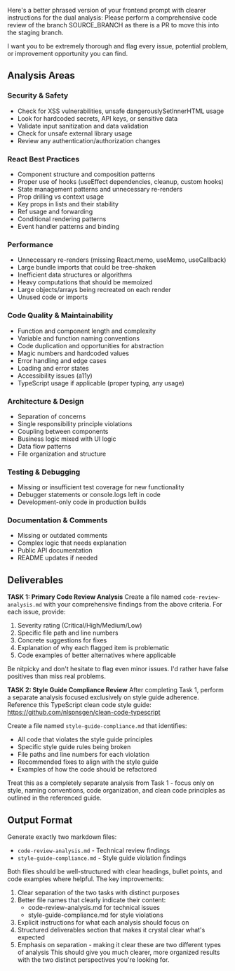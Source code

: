 Here's a better phrased version of your frontend prompt with clearer instructions for the dual analysis:
Please perform a comprehensive code review of the branch SOURCE_BRANCH as there is a PR to move this into the staging branch.

I want you to be extremely thorough and flag every issue, potential problem, or improvement opportunity you can find.

## Analysis Areas

### Security & Safety
- Check for XSS vulnerabilities, unsafe dangerouslySetInnerHTML usage
- Look for hardcoded secrets, API keys, or sensitive data
- Validate input sanitization and data validation
- Check for unsafe external library usage
- Review any authentication/authorization changes

### React Best Practices
- Component structure and composition patterns
- Proper use of hooks (useEffect dependencies, cleanup, custom hooks)
- State management patterns and unnecessary re-renders
- Prop drilling vs context usage
- Key props in lists and their stability
- Ref usage and forwarding
- Conditional rendering patterns
- Event handler patterns and binding

### Performance
- Unnecessary re-renders (missing React.memo, useMemo, useCallback)
- Large bundle imports that could be tree-shaken
- Inefficient data structures or algorithms
- Heavy computations that should be memoized
- Large objects/arrays being recreated on each render
- Unused code or imports

### Code Quality & Maintainability
- Function and component length and complexity
- Variable and function naming conventions
- Code duplication and opportunities for abstraction
- Magic numbers and hardcoded values
- Error handling and edge cases
- Loading and error states
- Accessibility issues (a11y)
- TypeScript usage if applicable (proper typing, any usage)

### Architecture & Design
- Separation of concerns
- Single responsibility principle violations
- Coupling between components
- Business logic mixed with UI logic
- Data flow patterns
- File organization and structure

### Testing & Debugging
- Missing or insufficient test coverage for new functionality
- Debugger statements or console.logs left in code
- Development-only code in production builds

### Documentation & Comments
- Missing or outdated comments
- Complex logic that needs explanation
- Public API documentation
- README updates if needed

## Deliverables

**TASK 1: Primary Code Review Analysis**
Create a file named `code-review-analysis.md` with your comprehensive findings from the above criteria. For each issue, provide:
1. Severity rating (Critical/High/Medium/Low)
2. Specific file path and line numbers
3. Concrete suggestions for fixes
4. Explanation of why each flagged item is problematic
5. Code examples of better alternatives where applicable

Be nitpicky and don't hesitate to flag even minor issues. I'd rather have false positives than miss real problems.

**TASK 2: Style Guide Compliance Review**
After completing Task 1, perform a separate analysis focused exclusively on style guide adherence. Reference this TypeScript clean code style guide: https://github.com/nlspnsgen/clean-code-typescript

Create a file named `style-guide-compliance.md` that identifies:
- All code that violates the style guide principles
- Specific style guide rules being broken
- File paths and line numbers for each violation
- Recommended fixes to align with the style guide
- Examples of how the code should be refactored

Treat this as a completely separate analysis from Task 1 - focus only on style, naming conventions, code organization, and clean code principles as outlined in the referenced guide.

## Output Format
Generate exactly two markdown files:
- `code-review-analysis.md` - Technical review findings
- `style-guide-compliance.md` - Style guide violation findings

Both files should be well-structured with clear headings, bullet points, and code examples where helpful.
The key improvements:
1. Clear separation of the two tasks with distinct purposes
2. Better file names that clearly indicate their content:
    * code-review-analysis.md for technical issues
    * style-guide-compliance.md for style violations
3. Explicit instructions for what each analysis should focus on
4. Structured deliverables section that makes it crystal clear what's expected
5. Emphasis on separation - making it clear these are two different types of analysis
This should give you much clearer, more organized results with the two distinct perspectives you're looking for.
